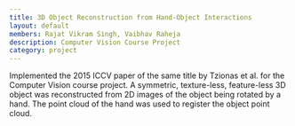 ```yaml
---
title: 3D Object Reconstruction from Hand-Object Interactions
layout: default
members: Rajat Vikram Singh, Vaibhav Raheja
description: Computer Vision Course Project
category: project
---
```


Implemented the 2015 ICCV paper of the same title by Tzionas et al. for the Computer Vision course project. A symmetric, texture-less, feature-less 3D object was reconstructed from 2D images of the object being rotated by a hand. The point cloud of the hand was used to register the object point cloud. 
